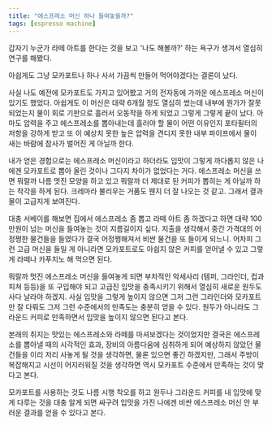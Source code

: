 ```yaml
---
title: "에스프레소 머신 하나 들여놓을까?"
tags: [espresso machine]
---
```


갑자기 누군가 라떼 아트를 한다는 것을 보고 '나도 해볼까?' 하는 욕구가 생겨서 열심히 연구를 해봤다. 

아쉽게도 그냥 모카포트나 하나 사서 가끔씩 만들어 먹어야겠다는 결론이 났다. 

사실 나도 예전에 모카포트도 가지고 있어봤고 거의 전자동에 가까운 에스프레소 머신이 있기도 했었다. 아쉽게도 이 머신은 대략 6개월 정도 열심히 썼는데 내부에 뭔가가 잘못 되었는지 물이 회로 기판으로 흘러서 오동작을 하게 되었고 그렇게 그렇게 끝이 났다. 아마도 압력을 주고 에스프레소를 뽑아내는데 흘러야 할 물이 어떤 이유인지 포타필터의 저항을 강하게 받고 또 이 예상치 못한 높은 압력을 견디지 못한 내부 파이프에서 물이 새는 바람에 참사가 벌어진 게 아닐까 한다.

내가 얻은 경험으로는 에스프레소 머신이라고 하더라도 입맛이 그렇게 까다롭지 않은 나에겐 모카포트로 뽑아 올린 것이나 그다지 차이가 없었다는 거다. 에스프레소 머신을 쓰면 뭐랄까 나름 멋진 모양을 하고 있고 뭐랄까 더 제대로 된 커피가 뽑히는 게 아닐까 하는 착각을 하게 된다. 크레마라 불리우는 거품도 웬지 더 잘 나오는 것 같고. 그래서 결과물이 고급지게 보여진다. 

대충 서베이를 해보면 집에서 에스프레소 좀 뽑고 라떼 아트 좀 하겠다고 하면 대략 100만원이 넘는 머신을 들여놓는 것이 지름길이지 싶다. 지출을 생각해서 중간 가격대의 어정쩡한 물건들을 들였다가 결국 어정쩡해져서 비싼 물건을 또 들이게 되느니. 어차피 그런 고급 머신을 들일 게 아니라면 모카포트로도 아쉽지 않은 커피를 얻어낼 수 있고 그렇게 라떼나 카푸치노 해 먹으면 된다. 

뭐랄까 멋진 에스프레소 머신을 들여놓게 되면 부차적인 악세사리 (템퍼, 그라인더, 컵과 피쳐 등등)을 또 구입해야 되고 고급진 입맛을 충족시키기 위해서 열심히 새로운 원두도 사다 날라야 하겠지. 사실 입맛을 그렇게 높이지 않으면 그저 그런 그라인더와 모카포트만 잘 다뤄도 그저 그런 수준에서의 만족도는 충분히 얻을 수 있다. 원두가 아니라도 그라운드 커피로 만족하면서 입맛을 높이지 않으면 된다고 본다. 

본래의 취지는 맛있는 에스프레소와 라떼를 마셔보겠다는 것이었지만 결국은 에스프레소를 뽑아낼 때의 시각적인 효과, 장비의 아름다움에 심취하게 되어 예상하지 않았던 물건들을 이리 저리 사놓게 될 것을 생각하면, 물론 있으면 좋긴 하겠지만, 그래서 주방이 복잡해지고 시선이 어지러워질 것을 생각하면 역시 모카포트 수준에서 만족하는 것이 맞다고 본다. 

모카포트를 사용하는 것도 나름 시행 착오를 하고 원두나 그라운드 커피를 내 입맛에 맞게 다루는 것을 대충 알게 되면 싸구려 입맛을 가진 나에겐 비싼 에스프레소 머신 안 부러운 결과를 얻을 수 있다고 본다.